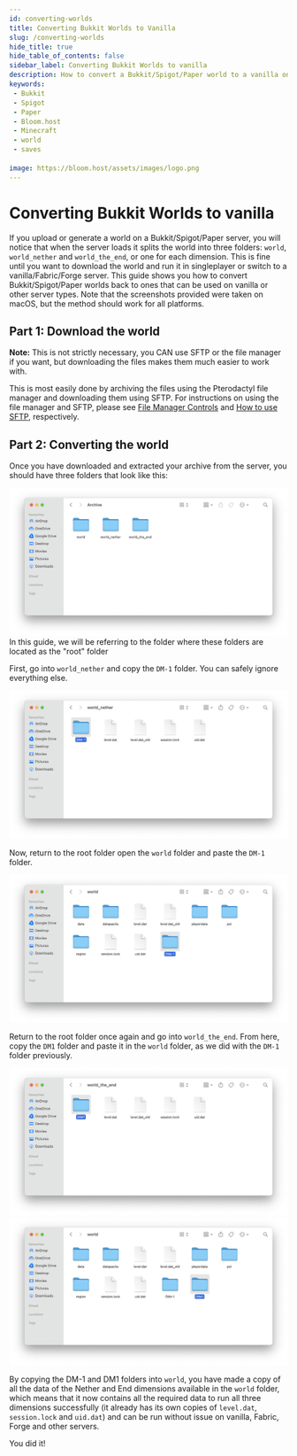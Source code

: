 ```yaml
---
id: converting-worlds
title: Converting Bukkit Worlds to Vanilla
slug: /converting-worlds
hide_title: true
hide_table_of_contents: false
sidebar_label: Converting Bukkit Worlds to vanilla
description: How to convert a Bukkit/Spigot/Paper world to a vanilla one
keywords:
 - Bukkit
 - Spigot
 - Paper
 - Bloom.host
 - Minecraft
 - world
 - saves

image: https://bloom.host/assets/images/logo.png
---
```

# Converting Bukkit Worlds to vanilla
If you upload or generate a world on a Bukkit/Spigot/Paper server, you will notice that when the server loads it splits the world into three folders: `world`, `world_nether` and `world_the_end`, or one for each dimension. This is fine until you want to download the world and run it in singleplayer or switch to a vanilla/Fabric/Forge server. This guide shows you how to convert Bukkit/Spigot/Paper worlds back to ones that can be used on vanilla or other server types. Note that the screenshots provided were taken on macOS, but the method should work for all platforms.

## Part 1: Download the world
**Note:** This is not strictly necessary, you CAN use SFTP or the file manager if you want, but downloading the files makes them much easier to work with.

This is most easily done by archiving the files using the Pterodactyl file manager and downloading them using SFTP. For instructions on using the file manager and SFTP, please see [File Manager Controls](../using_the_panel/file-manager-controls.md) and [How to use SFTP](../using_the_panel/sftp.md), respectively.

## Part 2: Converting the world

Once you have downloaded and extracted your archive from the server, you should have three folders that look like  this:

![converting worlds](../../static/imgs/running_a_server/converting_worlds/1.png)
In this guide, we will be referring to the folder where these folders are located as the "root" folder

First, go into `world_nether` and copy the `DM-1` folder. You can safely ignore everything else.

![converting worlds](../../static/imgs/running_a_server/converting_worlds/2.png)

Now, return to the root folder open the `world` folder and paste the `DM-1` folder.

![converting worlds](../../static/imgs/running_a_server/converting_worlds/3.png)

Return to the root folder once again and go into `world_the_end`. From here, copy the `DM1` folder and paste it in the `world` folder, as we did with the `DM-1` folder previously.

![converting worlds](../../static/imgs/running_a_server/converting_worlds/4.png)
![converting worlds](../../static/imgs/running_a_server/converting_worlds/5.png)

By copying the DM-1 and DM1 folders into `world`, you have made a copy of all the data of the Nether and End dimensions available in the `world` folder, which means that it now contains all the required data to run all three dimensions successfully (it already has its own copies of `level.dat`, `session.lock` and `uid.dat`) and can be run without issue on vanilla, Fabric, Forge and other servers. 

You did it!